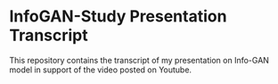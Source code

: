 # InfoGAN-Study Presentation Transcript
This repository contains the transcript of my presentation on Info-GAN model in support of the video posted on Youtube.
